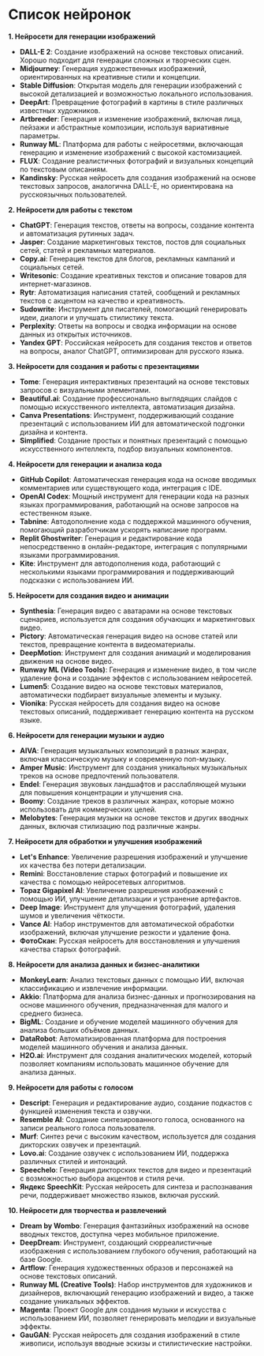 # Список нейронок

**1. Нейросети для генерации изображений**

* **DALL-E 2**: Создание изображений на основе текстовых описаний. Хорошо подходит для генерации сложных и творческих сцен.
* **Midjourney**: Генерация художественных изображений, ориентированных на креативные стили и концепции.
* **Stable Diffusion**: Открытая модель для генерации изображений с высокой детализацией и возможностью локального использования.
* **DeepArt**: Превращение фотографий в картины в стиле различных известных художников.
* **Artbreeder**: Генерация и изменение изображений, включая лица, пейзажи и абстрактные композиции, используя вариативные параметры.
* **Runway ML**: Платформа для работы с нейросетями, включающая генерацию и изменение изображений с высокой кастомизацией.
* **FLUX**: Создание реалистичных фотографий и визуальных концепций по текстовым описаниям.
* **Kandinsky**: Русская нейросеть для создания изображений на основе текстовых запросов, аналогична DALL-E, но ориентирована на русскоязычных пользователей.

**2. Нейросети для работы с текстом**

* **ChatGPT**: Генерация текстов, ответы на вопросы, создание контента и автоматизация рутинных задач.
* **Jasper**: Создание маркетинговых текстов, постов для социальных сетей, статей и рекламных материалов.
* **Copy.ai**: Генерация текстов для блогов, рекламных кампаний и социальных сетей.
* **Writesonic**: Создание креативных текстов и описание товаров для интернет-магазинов.
* **Rytr**: Автоматизация написания статей, сообщений и рекламных текстов с акцентом на качество и креативность.
* **Sudowrite**: Инструмент для писателей, помогающий генерировать идеи, диалоги и улучшать стилистику текста.
* **Perplexity**: Ответы на вопросы и сводка информации на основе данных из открытых источников.
* **Yandex GPT**: Российская нейросеть для создания текстов и ответов на вопросы, аналог ChatGPT, оптимизирован для русского языка.

**3. Нейросети для создания и работы с презентациями**

* **Tome**: Генерация интерактивных презентаций на основе текстовых запросов с визуальными элементами.
* **Beautiful.ai**: Создание профессионально выглядящих слайдов с помощью искусственного интеллекта, автоматизация дизайна.
* **Canva Presentations**: Инструмент, поддерживающий создание презентаций с использованием ИИ для автоматической подгонки дизайна и контента.
* **Simplified**: Создание простых и понятных презентаций с помощью искусственного интеллекта, подбор визуальных компонентов.

**4. Нейросети для генерации и анализа кода**

* **GitHub Copilot**: Автоматическая генерация кода на основе вводимых комментариев или существующего кода, интеграция с IDE.
* **OpenAI Codex**: Мощный инструмент для генерации кода на разных языках программирования, работающий на основе запросов на естественном языке.
* **Tabnine**: Автодополнение кода с поддержкой машинного обучения, помогающий разработчикам ускорять написание программ.
* **Replit Ghostwriter**: Генерация и редактирование кода непосредственно в онлайн-редакторе, интеграция с популярными языками программирования.
* **Kite**: Инструмент для автодополнения кода, работающий с несколькими языками программирования и поддерживающий подсказки с использованием ИИ.

**5. Нейросети для создания видео и анимации**

* **Synthesia**: Генерация видео с аватарами на основе текстовых сценариев, используется для создания обучающих и маркетинговых видео.
* **Pictory**: Автоматическая генерация видео на основе статей или текстов, превращение контента в видеоматериалы.
* **DeepMotion**: Инструмент для создания анимаций и моделирования движения на основе видео.
* **Runway ML (Video Tools)**: Генерация и изменение видео, в том числе удаление фона и создание эффектов с использованием нейросетей.
* **Lumen5**: Создание видео на основе текстовых материалов, автоматически подбирает визуальные элементы и музыку.
* **Vionika**: Русская нейросеть для создания видео на основе текстовых описаний, поддерживает генерацию контента на русском языке.

**6. Нейросети для генерации музыки и аудио**

* **AIVA**: Генерация музыкальных композиций в разных жанрах, включая классическую музыку и современную поп-музыку.
* **Amper Music**: Инструмент для создания уникальных музыкальных треков на основе предпочтений пользователя.
* **Endel**: Генерация звуковых ландшафтов и расслабляющей музыки для повышения концентрации и улучшения сна.
* **Boomy**: Создание треков в различных жанрах, которые можно использовать для коммерческих целей.
* **Melobytes**: Генерация музыки на основе текстов и других вводных данных, включая стилизацию под различные жанры.

**7. Нейросети для обработки и улучшения изображений**

* **Let's Enhance**: Увеличение разрешения изображений и улучшение их качества без потери детализации.
* **Remini**: Восстановление старых фотографий и повышение их качества с помощью нейросетевых алгоритмов.
* **Topaz Gigapixel AI**: Увеличение разрешения изображений с помощью ИИ, улучшение детализации и устранение артефактов.
* **Deep Image**: Инструмент для улучшения фотографий, удаления шумов и увеличения чёткости.
* **Vance AI**: Набор инструментов для автоматической обработки изображений, включая улучшение резкости и удаление фона.
* **ФотоСкан**: Русская нейросеть для восстановления и улучшения качества старых фотографий.

**8. Нейросети для анализа данных и бизнес-аналитики**

* **MonkeyLearn**: Анализ текстовых данных с помощью ИИ, включая классификацию и извлечение информации.
* **Akkio**: Платформа для анализа бизнес-данных и прогнозирования на основе машинного обучения, предназначенная для малого и среднего бизнеса.
* **BigML**: Создание и обучение моделей машинного обучения для анализа больших объёмов данных.
* **DataRobot**: Автоматизированная платформа для построения моделей машинного обучения и анализа данных.
* **H2O.ai**: Инструмент для создания аналитических моделей, который позволяет компаниям использовать машинное обучение для анализа данных.

**9. Нейросети для работы с голосом**

* **Descript**: Генерация и редактирование аудио, создание подкастов с функцией изменения текста и озвучки.
* **Resemble AI**: Создание синтезированного голоса, основанного на записи реального голоса пользователя.
* **Murf**: Синтез речи с высоким качеством, используется для создания дикторских озвучек и презентаций.
* **Lovo.ai**: Создание озвучек с использованием ИИ, поддержка различных стилей и интонаций.
* **Speechelo**: Генерация дикторских текстов для видео и презентаций с возможностью выбора акцентов и стиля речи.
* **Яндекс SpeechKit**: Русская нейросеть для синтеза и распознавания речи, поддерживает множество языков, включая русский.

**10. Нейросети для творчества и развлечений**

* **Dream by Wombo**: Генерация фантазийных изображений на основе вводных текстов, доступна через мобильное приложение.
* **DeepDream**: Инструмент, создающий сюрреалистичные изображения с использованием глубокого обучения, работающий на базе Google.
* **Artflow**: Генерация художественных образов и персонажей на основе текстовых описаний.
* **Runway ML (Creative Tools)**: Набор инструментов для художников и дизайнеров, включающий генерацию изображений и видео, а также создание уникальных эффектов.
* **Magenta**: Проект Google для создания музыки и искусства с использованием ИИ, позволяет генерировать мелодии и визуальные эффекты.
* **GauGAN**: Русская нейросеть для создания изображений в стиле живописи, используя вводные эскизы и стилистические настройки.
